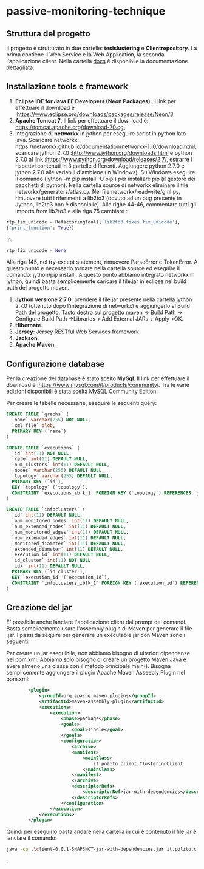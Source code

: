 # passive-monitoring-technique

## Struttura del progetto

Il progetto è strutturato in due cartelle: **tesislustering** e **Clientrepository**. La prima contiene il Web Service e la Web Application, la seconda l'applicazione client.
Nella cartella [docs](https://github.com/netgroup-polito/passive-monitoring-technique/tree/master/docs) è disponibile la documentazione dettagliata.

## Installazione tools e framework

1. **Eclipse IDE for Java EE Developers (Neon Packages)**. Il link per effettuare il download
è :https://www.eclipse.org/downloads/packages/release/Neon/3.
1. **Apache Tomcat 7**. Il link per effettuare il download è: https://tomcat.apache.org/download-70.cgi
1. Integrazione di **networkx** in jython per eseguire script in python lato java. Scaricare
networkx: https://networkx.github.io/documentation/networkx-1.10/download.html,
scaricare jython 2.7.0 :http://www.jython.org/downloads.html e python 2.7.0 al
link :https://www.python.org/download/releases/2.7/, estrarre i rispettvi contenuti in
3 cartelle differenti. Aggiungere python 2.7.0 e jython 2.7.0 alle variabili d'ambiene (in
Windows). Su Windows eseguire il comando (jython -m pip install -U pip ) per installare
pip (il gestore dei pacchetti di python). Nella cartella source di networkx eliminare il file
networkx/generators/atlas.py. Nel file networkx/readwrite/gml.py, rimuovere tutti i
riferimenti a lib2to3 (dovuto ad un bug presente in Jython, lib2to3 non è disponibile).
Alle righe 44-46, commentare tutti gli imports from lib2to3 e alla riga 75 cambiare :

~~~python
rtp_fix_unicode = RefactoringTool(['lib2to3.fixes.fix_unicode'],
{'print_function': True})
~~~

in:

~~~python
rtp_fix_unicode = None
~~~

Alla riga 145, nel try-except statement, rimuovere ParseError e TokenError. A questo
punto è necessario tornare nella cartella source ed eseguire il comando: jython/pip
install . A questo punto abbiamo integrato networkx in jython, quindi basta
semplicemente caricare il file.jar in eclipse nel build path del progetto maven.
1. **Jython versione 2.7.0**: prendere il file.jar presente nella cartella jython 2.7.0 (ottenuto dopo l'integrazione di networkx) e
aggiungerlo al Build Path del progetto. Tasto destro sul progetto maven -> Build Path ->
Configure Build Path ->Libraries-> Add External JARs-> Apply->OK.
1. **Hibernate**.
1. **Jersey**: Jersey RESTful Web Services framework.
1. **Jackson**.
1. **Apache Maven**.

## Configurazione database
Per la creazione del database è stato scelto **MySql**. Il link per effettuare il download
è :https://www.mysql.com/it/products/community/. Tra le varie edizioni disponibili è stata scelta
MySQL Community Edition.

Per creare le tabelle necessarie, eseguire le seguenti query:

~~~sql
CREATE TABLE `graphs` (
  `name` varchar(255) NOT NULL,
  `xml_file` blob,
  PRIMARY KEY (`name`)
)
~~~


~~~sql
CREATE TABLE `executions` (
  `id` int(11) NOT NULL,
  `rate` int(11) DEFAULT NULL,
  `num_clusters` int(11) DEFAULT NULL,
  `nodes` varchar(255) DEFAULT NULL,
  `topology` varchar(255) DEFAULT NULL,
  PRIMARY KEY (`id`),
  KEY `topology` (`topology`),
  CONSTRAINT `executions_ibfk_1` FOREIGN KEY (`topology`) REFERENCES `graphs` (`name`)
)
~~~


~~~sql
CREATE TABLE `infoclusters` (
  `id` int(11) DEFAULT NULL,
  `num_monitored_nodes` int(11) DEFAULT NULL,
  `num_extended_nodes` int(11) DEFAULT NULL,
  `num_monitored_edges` int(11) DEFAULT NULL,
  `num_extended_edges` int(11) DEFAULT NULL,
  `monitored_diameter` int(11) DEFAULT NULL,
  `extended_diameter` int(11) DEFAULT NULL,
  `execution_id` int(11) DEFAULT NULL,
  `id_cluster` int(11) NOT NULL,
  `idx` int(11) DEFAULT NULL,
  PRIMARY KEY (`id_cluster`),
  KEY `execution_id` (`execution_id`),
  CONSTRAINT `infoclusters_ibfk_1` FOREIGN KEY (`execution_id`) REFERENCES `executions` (`id`)
)
~~~

## Creazione del jar

E' possibile anche lanciare l'applicazione client dal prompt dei comandi. Basta semplicemente usare l'assemply plugin di Maven per generare il file .jar.
I passi da seguire per generare un executable jar con Maven sono i seguenti:

Per creare un jar eseguibile, non abbiamo bisogno di ulteriori dipendenze nel pom.xml. Abbiamo
solo bisogno di creare un progetto Maven Java e avere almeno una classe con il metodo
principale main(). Bisogna semplicemente aggiungere il plugin Apache Maven Asseebly Plugin nel pom.xml:

~~~xml
        <plugin>
		    <groupId>org.apache.maven.plugins</groupId>
		    <artifactId>maven-assembly-plugin</artifactId>
		    <executions>
		        <execution>
		            <phase>package</phase>
		            <goals>
		                <goal>single</goal>
		            </goals>
		            <configuration>
		                <archive>
		                <manifest>
		                    <mainClass>
		                        it.polito.client.ClusteringClient
		                    </mainClass>
		                </manifest>
		                </archive>
		                <descriptorRefs>
		                    <descriptorRef>jar-with-dependencies</descriptorRef>
		                </descriptorRefs>
		            </configuration>
		        </execution>
		    </executions>
		</plugin>
~~~

Quindi per eseguirlo basta andare nella cartella in cui è contenuto il file jar è lanciare il comando:

~~~bash
java -cp .\client-0.0.1-SNAPSHOT-jar-with-dependencies.jar it.polito.client.ClusteringClient
~~~


.



